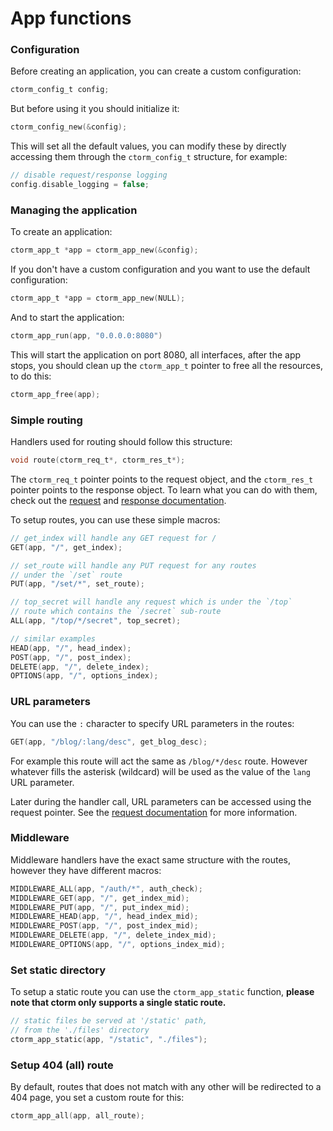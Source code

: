 # App functions
### Configuration
Before creating an application, you can create a custom
configuration:
```c
ctorm_config_t config;
```
But before using it you should initialize it:
```c
ctorm_config_new(&config);
```
This will set all the default values, you can modify these by
directly accessing them through the `ctorm_config_t` structure,
for example:
```c
// disable request/response logging
config.disable_logging = false;
```

### Managing the application
To create an application:
```c
ctorm_app_t *app = ctorm_app_new(&config);
```
If you don't have a custom configuration and you want
to use the default configuration:
```c
ctorm_app_t *app = ctorm_app_new(NULL);
```
And to start the application:
```c
ctorm_app_run(app, "0.0.0.0:8080")
```
This will start the application on port 8080, all interfaces,
after the app stops, you should clean up the `ctorm_app_t` pointer
to free all the resources, to do this:
```c
ctorm_app_free(app);
```

### Simple routing
Handlers used for routing should follow this structure:
```c
void route(ctorm_req_t*, ctorm_res_t*);
```
The `ctorm_req_t` pointer points to the request object, and the `ctorm_res_t`
pointer points to the response object. To learn what you can do with them,
check out the [request](req.md) and [response documentation](res.md).

To setup routes, you can use these simple macros:
```c
// get_index will handle any GET request for /
GET(app, "/", get_index);

// set_route will handle any PUT request for any routes
// under the `/set` route
PUT(app, "/set/*", set_route);

// top_secret will handle any request which is under the `/top`
// route which contains the `/secret` sub-route
ALL(app, "/top/*/secret", top_secret);

// similar examples
HEAD(app, "/", head_index);
POST(app, "/", post_index);
DELETE(app, "/", delete_index);
OPTIONS(app, "/", options_index);
```

### URL parameters
You can use the `:` character to specify URL parameters in the routes:
```c
GET(app, "/blog/:lang/desc", get_blog_desc);
```
For example this route will act the same as `/blog/*/desc` route. However
whatever fills the asterisk (wildcard) will be used as the value of the
`lang` URL parameter.

Later during the handler call, URL parameters can be accessed using the request
pointer. See the [request documentation](req.md) for more information.

### Middleware
Middleware handlers have the exact same structure with the routes,
however they have different macros:
```c
MIDDLEWARE_ALL(app, "/auth/*", auth_check);
MIDDLEWARE_GET(app, "/", get_index_mid);
MIDDLEWARE_PUT(app, "/", put_index_mid);
MIDDLEWARE_HEAD(app, "/", head_index_mid);
MIDDLEWARE_POST(app, "/", post_index_mid);
MIDDLEWARE_DELETE(app, "/", delete_index_mid);
MIDDLEWARE_OPTIONS(app, "/", options_index_mid);
```

### Set static directory
To setup a static route you can use the `ctorm_app_static` function,
**please note that ctorm only supports a single static route.**
```c
// static files be served at '/static' path,
// from the './files' directory
ctorm_app_static(app, "/static", "./files");
```

### Setup 404 (all) route
By default, routes that does not match with any other will be redirected
to a 404 page, you set a custom route for this:
```c
ctorm_app_all(app, all_route);
```
